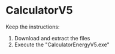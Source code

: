 # CalculatorV5

Keep the instructions:
1. Download and extract the files
2. Execute the "CalculatorEnergyV5.exe"
